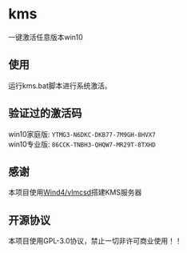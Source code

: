 # kms
一键激活任意版本win10

## 使用
运行kms.bat脚本进行系统激活。

## 验证过的激活码
win10家庭版: `YTMG3-N6DKC-DKB77-7M9GH-8HVX7`  
win10专业版: `86CCK-TNBH3-QHQW7-MR29T-8TXHD`

## 感谢
本项目使用[Wind4/vlmcsd](https://github.com/Wind4/vlmcsd)搭建KMS服务器

## 开源协议
本项目使用GPL-3.0协议，禁止一切非许可商业使用！！
